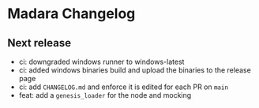 # Madara Changelog

## Next release

- ci: downgraded windows runner to windows-latest
- ci: added windows binaries build and upload the binaries to the release page
- ci: add `CHANGELOG.md` and enforce it is edited for each PR on `main`
- feat: add a `genesis_loader` for the node and mocking
